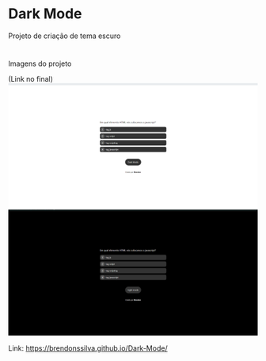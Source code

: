 # Dark Mode

Projeto de criação de tema escuro

#
Imagens do projeto<br>

(Link no final)
<img src="images/img1.png"> <br>
<img src="images/img2.png"><br>

Link: https://brendonssilva.github.io/Dark-Mode/